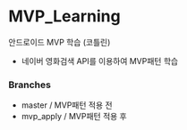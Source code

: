 # MVP_Learning
안드로이드 MVP 학습 (코틀린)

- 네이버 영화검색 API를 이용하여 MVP패턴 학습

### Branches 
- master / MVP패턴 적용 전   
- mvp_apply / MVP패턴 적용 후 
